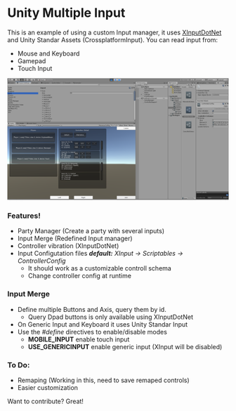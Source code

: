 # Unity Multiple Input

This is an example of using a custom Input manager, it uses [XInputDotNet](https://github.com/speps/XInputDotNet) and Unity Standar Assets (CrossplatformInput).
You can read input from:
  - Mouse and Keyboard
  - Gamepad
  - Touch Input

![](capture.png)

### Features!

  - Party Manager (Create a party with several inputs)
  - Input Merge (Redefined Input manager)
  - Controller vibration (XInputDotNet)
  - Input Configutation files ***default:** XInput -> Scriptables -> ControllerConfig*
    - It should work as a customizable controll schema
    - Change controller config at runtime


### Input Merge

  - Define multiple Buttons and Axis, query them by id.
    - Query Dpad buttons is only available using XInputDotNet
  - On Generic Input and Keyboard it uses Unity Standar Input
  - Use the *#define* directives to enable/disable modes
    - **MOBILE_INPUT** enable touch input
    - **USE_GENERICINPUT** enable generic input (XInput will be disabled)

### To Do:

- Remaping (Working in this, need to save remaped controls)
- Easier customization
  

Want to contribute? Great!
